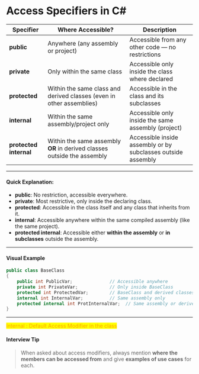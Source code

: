 # Access Specifiers in C\#

| Specifier              | Where Accessible?                                                       | Description                                                  |
| ---------------------- | ----------------------------------------------------------------------- | ------------------------------------------------------------ |
| **public**             | Anywhere (any assembly or project)                                      | Accessible from any other code — no restrictions             |
| **private**            | Only within the same class                                              | Accessible only inside the class where declared              |
| **protected**          | Within the same class and derived classes (even in other assemblies)    | Accessible in the class and its subclasses                   |
| **internal**           | Within the same assembly/project only                                   | Accessible only inside the same assembly (project)           |
| **protected internal** | Within the same assembly **OR** in derived classes outside the assembly | Accessible inside assembly or by subclasses outside assembly |

***

#### Quick Explanation:

* **public**: No restriction, accessible everywhere.
* **private**: Most restrictive, only inside the declaring class.
* **protected**: Accessible in the class itself and any class that inherits from it.
* **internal**: Accessible anywhere within the same compiled assembly (like the same project).
* **protected internal**: Accessible either **within the assembly** or **in subclasses** outside the assembly.

***

#### Visual Example

```csharp
public class BaseClass
{
    public int PublicVar;              // Accessible anywhere
    private int PrivateVar;            // Only inside BaseClass
    protected int ProtectedVar;        // BaseClass and derived classes
    internal int InternalVar;          // Same assembly only
    protected internal int ProtInternalVar;  // Same assembly or derived classes anywhere
}
```

***

<mark style="color:orange;">Internal : Default Access Modifier in the class</mark>

#### Interview Tip

> When asked about access modifiers, always mention **where the members can be accessed from** and give **examples of use cases** for each.
